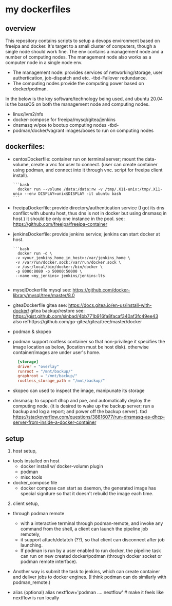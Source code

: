 # my dockerfiles

## overview
This repository contains scripts to setup a devops environment based on freeipa and docker. It's target to a small cluster of computers, though a single node should work fine. The env contains a management node and a number of computing nodes. The management node also works as a computer node in a single node env. 
- The management node:
  provides services of networking/storage, user authertication, job-dispatch and etc.  -tbd-Failover redundance. 
- The computing nodes 
  provide the computing power based on docker/podman.

In the below is the key software/technology being used, and ubuntu 20.04 is the bassOS on both the management node and computing nodes.
- linux/lvm2/nfs
- docker-compose for freeipa/mysql/gitea/jenkins
- dnsmasq w/pxe to bootup computing nodes -tbd-
- podman/docker/vagrant images/boxes to run on computing nodes

## dockerfiles: 
- centosDockerfile: container run on terminal server; mount the data-volume, create a vnc for user to connect.
  (user can create container using podman, and connect into it through vnc. script for freeipa client install).
  
      ```bash
        docker run --volume /data:/data:rw -v /tmp/.X11-unix:/tmp/.X11-unix --env DISPLAY=unix$DISPLAY -it ubuntu bash
      ```
  
- freeipaDockerfile: provide directory/authentication service (I got its dns conflict with ubuntu host, thus dns is not in docker but using dnsmasq in host.)
  it should be only one instance in the pool.
  see: https://github.com/freeipa/freeipa-container
  
- jenkinsDockerfile: provide jenkins service; jenkins can start docker at host.

      ```bash
        docker run -d \
       -v <your_jenkins_home_in_host>:/var/jenkins_home \
       -v /var/run/docker.sock:/var/run/docker.sock \
       -v /usr/local/bin/docker:/bin/docker \
       -p 8080:8080 -p 50000:50000 \
       --name <my_jenkins> jenkins/jenkins:lts
     ```
- mysqlDockerfile
  mysql see: https://github.com/docker-library/mysql/tree/master/8.0

- giteaDockerfile
  gitea see: https://docs.gitea.io/en-us/install-with-docker/
  gitea backup/restore see: https://gist.github.com/sinbad/4bb771b916fa8facaf340af3fc49ee43
  also refhttps://github.com/go-gitea/gitea/tree/master/docker
  
- podman & skopeo
- podman support rootless container so that non-privilege  it specifies the image location as below, (location must be host disk). otherwise container/images are under user's home.
  ```toml
    [storage]
    driver = "overlay"
    runroot = "/mnt/backup/"
    graphroot = "/mnt/backup/"
    rootless_storage_path = "/mnt/backup/"
  ```
- skopeo can used to inspect the image, manipunate its storage
  
- dnsmasq: to support dhcp and pxe, and automatically deploy the computing node. 
  (it is desired to wake up the backup server; run a backup and log a report; and power off the backup server).
  tbd https://stackoverflow.com/questions/38816077/run-dnsmasq-as-dhcp-server-from-inside-a-docker-container
  
## setup
1. host setup, 
  - tools installed on host
    - docker install w/ docker-volumn plugin
    - podman
    - misc tools
  - docker_compose file
    - docker compose can start as daemon, the generated image has special signiture so that it doesn't rebuild the image each time. 
    
2. client setup,
  - through podman remote
    - with a interactive terminal through podman-remote, and invoke any command from the shell, a client can launch the pipeline job remotely, 
    - it support attach/detatch (??), so that client can disconnect after job launching. 
    - If podman is run by a user enabled to run docker, the pipeline task can run on new created docker/podman (through docker socket or podman remote interface). 
  
  - Another way is submit the task to jenkins, which can create container and deliver jobs to docker engines. (I think podman can do similarly with podman_remote.)

  - alias (optional)
    alias nextflow='podman .... nextflow' # make it feels like nextflow is run locally
